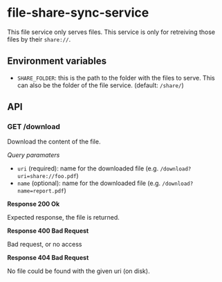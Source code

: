 # file-share-sync-service

This file service only serves files. This service is only for retreiving those files by their `share://`.

## Environment variables

* `SHARE_FOLDER`: this is the path to the folder with the files to serve. This can also be the folder of the file service. (default: `/share/`)

## API

### GET /download

Download the content of the file.

*Query paramaters*

*   `uri` (required): name for the downloaded file (e.g. `/download?uri=share://foo.pdf`)
*   `name` (optional): name for the downloaded file (e.g. `/download?name=report.pdf`)

**Response 200 Ok**

Expected response, the file is returned.

**Response 400 Bad Request**

Bad request, or no access

**Response 404 Bad Request**

No file could be found with the given uri (on disk).
